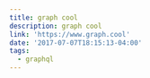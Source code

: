 ```yaml
---
title: graph cool
description: graph cool
link: 'https://www.graph.cool'
date: '2017-07-07T18:15:13-04:00'
tags:
  - graphql
---
```


